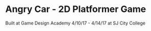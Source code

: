 # Angry Car - 2D Platformer Game  
Built at Game Design Academy 4/10/17 - 4/14/17 at SJ City College
